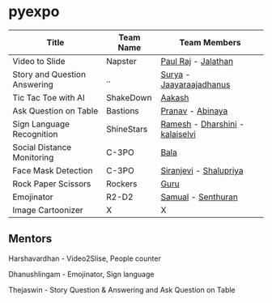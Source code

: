 # pyexpo


| Title  | Team Name | Team Members |
| ------------- | ------------- |------------|
| Video to Slide | Napster  | [Paul Raj](https://github.com/paulraj916)  - [Jalathan](https://github.com/jalathan) |
| Story and Question Answering |  ..  | [Surya](https://github.com/suryacreatx) - [Jaayaraajadhanus](https://github.com/JAAYARAAJADHANUS/JAAYAARAAJADHANUS.git) |
| Tic Tac Toe with AI | ShakeDown  | [Aakash](https://github.com/aakashbd) |
| Ask Question on Table | Bastions  | [Pranav](https://github.com/PranavRajeswari) - [Abinaya](https://github.com/abinaya15meenatchisundaram/Python-Programming-Induction.git) |
| Sign Language Recognition | ShineStars  | [Ramesh](https://github.com/Ramesh-1516) - [Dharshini](https://github.com/DharshiniUdayakumaran) - [kalaiselvi](https://github.com/KalaiselviSelvam21)|
| Social Distance Monitoring | C-3PO | [Bala](https://github.com/gsbmk007) |
| Face Mask Detection | C-3PO | [Siranjevi](https://github.com/21cb54siranjevi) - [Shalupriya](https://github.com/ShaluPriya-R) |
| Rock Paper Scissors | Rockers | [Guru](https://github.com/Guruprasath-556) |
| Emojinator | R2-D2  | [Samual](https://github.com/samualmartin) - [Senthuran](https://github.com/SENTHURANLK/blockly.git) |
| Image Cartoonizer | X | X |


## Mentors

Harshavardhan - Video2Slise, People counter

Dhanushlingam - Emojinator, Sign language

Thejaswin - Story Question & Answering and Ask Question on Table
